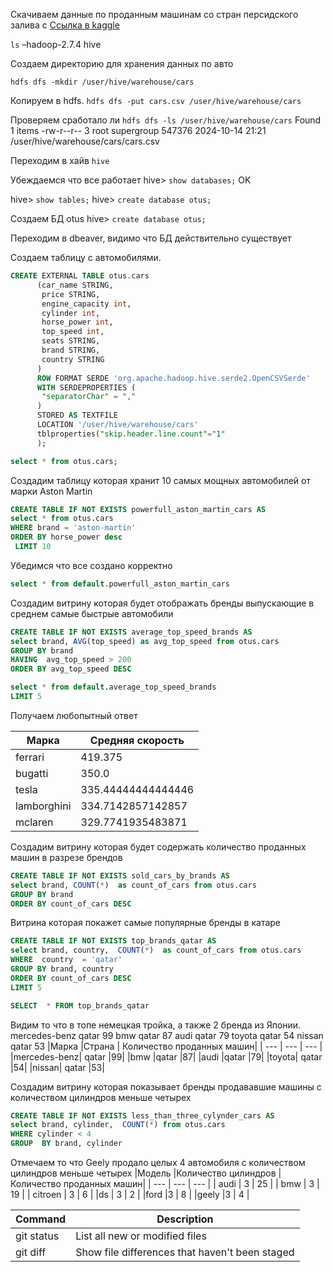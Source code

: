 Скачиваем данные по проданным машинам со стран персидского залива с [Ссылка в kaggle](https://www.kaggle.com/datasets/willianoliveiragibin/cars-yallamotors?resource=download)

```ls```
–hadoop-2.7.4  hive

Создаем директорию для хранения данных по авто

```hdfs dfs -mkdir /user/hive/warehouse/cars```

Копируем в hdfs.
```hdfs dfs -put cars.csv /user/hive/warehouse/cars ```

Проверяем сработало ли
```hdfs dfs -ls /user/hive/warehouse/cars```
Found 1 items
-rw-r--r--   3 root supergroup     547376 2024-10-14 21:21 /user/hive/warehouse/cars/cars.csv

Переходим в хайв
```hive```

Убеждаемся что все работает
hive> ```show databases;```
OK

hive> ```show tables;```
hive> ```create database otus;```

Создаем БД otus
hive> ```create database otus;```

Переходим в dbeaver, видимо что БД действительно существует 

Создаем таблицу с автомобилями.
```sql
CREATE EXTERNAL TABLE otus.cars
      (car_name STRING,
       price STRING,
       engine_capacity int,
       cylinder int,
       horse_power int,
       top_speed int,
       seats STRING, 
       brand STRING,
       country STRING
      )
      ROW FORMAT SERDE 'org.apache.hadoop.hive.serde2.OpenCSVSerde'
      WITH SERDEPROPERTIES (
       "separatorChar" = ","
      ) 
      STORED AS TEXTFILE
      LOCATION '/user/hive/warehouse/cars'
      tblproperties("skip.header.line.count"="1"
      );

select * from otus.cars;
```
Создадим таблицу которая хранит 10 самых мощных автомобилей от марки Aston Martin

```sql
CREATE TABLE IF NOT EXISTS powerfull_aston_martin_cars AS 
select * from otus.cars
WHERE brand = 'aston-martin'  
ORDER BY horse_power desc
 LIMIT 10
```

Убедимся что все создано корректно 
```sql
select * from default.powerfull_aston_martin_cars
```

Создадим витрину которая будет отображать бренды выпускающие в среднем самые быстрые автомобили 
```sql
CREATE TABLE IF NOT EXISTS average_top_speed_brands AS 
select brand, AVG(top_speed) as avg_top_speed from otus.cars 
GROUP BY brand
HAVING  avg_top_speed > 200
ORDER BY avg_top_speed DESC  

select * from default.average_top_speed_brands
LIMIT 5
```

Получаем любопытный ответ


| Марка | Средняя скорость |
| --- | --- |
| ferrari | 419.375 |
| bugatti | 350.0 |
| tesla | 335.44444444444446 |
| lamborghini | 334.7142857142857 |
| mclaren | 329.7741935483871 |

Создадим витрину которая будет содержать количество проданных машин в разрезе брендов
```sql
CREATE TABLE IF NOT EXISTS sold_cars_by_brands AS 
select brand, COUNT(*)  as count_of_cars from otus.cars 
GROUP BY brand
ORDER BY count_of_cars DESC  
```

Витрина которая покажет самые популярные бренды в катаре

```sql
CREATE TABLE IF NOT EXISTS top_brands_qatar AS 
select brand, country,  COUNT(*)  as count_of_cars from otus.cars 
WHERE  country  = 'qatar'
GROUP BY brand, country 
ORDER BY count_of_cars DESC
LIMIT 5

SELECT  * FROM top_brands_qatar
```
Видим то что в топе немецкая тройка, а также 2 бренда из Японии.
mercedes-benz	qatar	99
bmw	qatar	87
audi	qatar	79
toyota	qatar	54
nissan	qatar	53
|Марка     |Страна | Количество проданных машин|
| --- | --- | --- |
|mercedes-benz|	qatar	|99|
|bmw	|qatar	|87|
|audi	|qatar	|79|
|toyota|	qatar	|54|
|nissan|	qatar	|53|

Создадим витрину которая показывает бренды продававшие машины с количеством цилиндров меньше четырех
```sql
CREATE TABLE IF NOT EXISTS less_than_three_cylynder_cars AS 
select brand, cylinder,  COUNT(*) from otus.cars 
WHERE cylinder < 4
GROUP  BY brand, cylinder 
```
Отмечаем то что Geely продало целых 4 автомобиля с количеством цилиндров меньше четырех
|Модель     |Количество цилиндров | Количество проданных машин|
| --- | --- | --- |
| audi	| 3 |	25 |
| bmw	      | 3 | 19 | 
| citroen	| 3 |	6  |
|ds         | 3 | 2  |
|ford 	|3  |	8  |
|geely	|3  | 4  |

| Command | Description |
| --- | --- |
| git status | List all new or modified files |
| git diff | Show file differences that haven't been staged |
